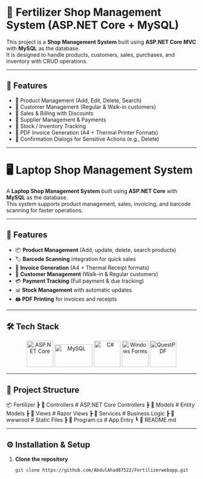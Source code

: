 # 🛒 Fertilizer Shop Management System (ASP.NET Core + MySQL)

This project is a **Shop Management System** built using **ASP.NET Core MVC** with **MySQL** as the database.  
It is designed to handle products, customers, sales, purchases, and inventory with CRUD operations.

---

## 🚀 Features
- 🔹 Product Management (Add, Edit, Delete, Search)
- 🔹 Customer Management (Regular & Walk-in customers)
- 🔹 Sales & Billing with Discounts
- 🔹 Supplier Management & Payments
- 🔹 Stock / Inventory Tracking
- 🔹 PDF Invoice Generation (A4 + Thermal Printer Formats)
- 🔹 Confirmation Dialogs for Sensitive Actions (e.g., Delete)

---

# 🖥️ Laptop Shop Management System

A **Laptop Shop Management System** built using **ASP.NET Core** with **MySQL** as the database.  
This system supports product management, sales, invoicing, and barcode scanning for faster operations.

---

## 🚀 Features
- 📦 **Product Management** (Add, update, delete, search products)
- 🏷️ **Barcode Scanning** integration for quick sales
- 🧾 **Invoice Generation** (A4 + Thermal Receipt formats)
- 👥 **Customer Management** (Walk-in & Regular customers)
- 💳 **Payment Tracking** (Full payment & due tracking)
- 📊 **Stock Management** with automatic updates
- 🖨️ **PDF Printing** for invoices and receipts

---

## 🛠️ Tech Stack

<p align="center">
  <img src="https://upload.wikimedia.org/wikipedia/commons/e/ee/.NET_Core_Logo.svg" alt="ASP.NET Core" width="70" height="70"/>
  <img src="https://upload.wikimedia.org/wikipedia/commons/0/0a/MySQL_textlogo.svg" alt="MySQL" width="100" height="60"/>
  <img src="https://upload.wikimedia.org/wikipedia/commons/4/4f/Csharp_Logo.png" alt="C#" width="70" height="70"/>
  <img src="https://upload.wikimedia.org/wikipedia/commons/a/a7/Windows_logo_-_2021.svg" alt="Windows Forms" width="70" height="70"/>
  <img src="https://avatars.githubusercontent.com/u/86224646?s=200&v=4" alt="QuestPDF" width="70" height="70"/>
</p>

---

## 📂 Project Structure

📦 Fertilizer
┣ 📂 Controllers # ASP.NET Core Controllers
┣ 📂 Models # Entity Models
┣ 📂 Views # Razor Views
┣ 📂 Services # Business Logic
┣ 📂 wwwroot # Static Files
┣ 📜 Program.cs # App Entry
┗ 📜 README.md

---

## ⚙️ Installation & Setup

1. **Clone the repository**
   ```bash
   git clone https://github.com/AbdulAhad87522/Fertilizerwebapp.git
